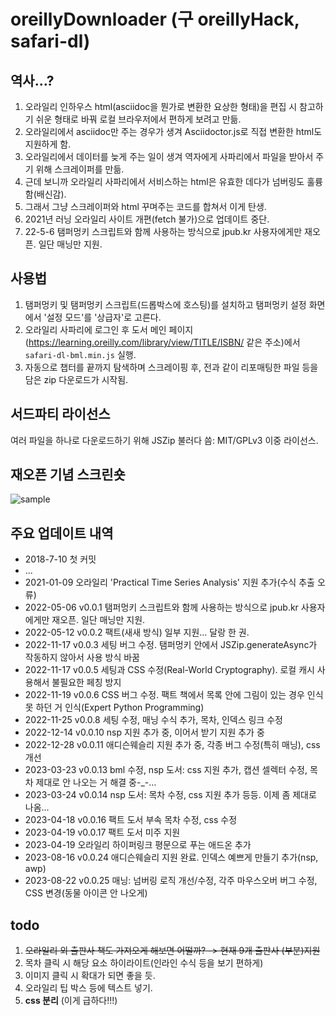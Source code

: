 # oreillyDownloader (구 oreillyHack, safari-dl)

## 역사...?
1. 오라일리 인하우스 html(asciidoc을 뭔가로 변환한 요상한 형태)을 편집 시 참고하기 쉬운 형태로 바꿔 로컬 브라우저에서 편하게 보려고 만듦.
2. 오라일리에서 asciidoc만 주는 경우가 생겨 Asciidoctor.js로 직접 변환한 html도 지원하게 함.
3. 오라일리에서 데이터를 늦게 주는 일이 생겨 역자에게 사파리에서 파일을 받아서 주기 위해 스크레이퍼를 만듦.
4. 근데 보니까 오라일리 사파리에서 서비스하는 html은 유효한 데다가 넘버링도 훌륭함(배신감).
5. 그래서 그냥 스크레이퍼와 html 꾸며주는 코드를 합쳐서 이게 탄생.
6. 2021년 러닝 오라일리 사이트 개편(fetch 불가)으로 업데이트 중단.
7. 22-5-6 탬퍼멍키 스크립트와 함께 사용하는 방식으로 jpub.kr 사용자에게만 재오픈. 일단 매닝만 지원.

## 사용법
1. 탬퍼멍키 및 탬퍼멍키 스크립트(드롭박스에 호스팅)를 설치하고 탬퍼멍키 설정 화면에서 '설정 모드'를 '상급자'로 고른다.
2. 오라일리 사파리에 로그인 후 도서 메인 페이지(https://learning.oreilly.com/library/view/TITLE/ISBN/ 같은 주소)에서 `safari-dl-bml.min.js` 실행.
3. 자동으로 챕터를 끝까지 탐색하며 스크레이핑 후, 전과 같이 리포매팅한 파일 등을 담은 zip 다운로드가 시작됨.

## 서드파티 라이선스
여러 파일을 하나로 다운로드하기 위해 JSZip 불러다 씀: MIT/GPLv3 이중 라이선스.

## 재오픈 기념 스크린숏
![sample](https://user-images.githubusercontent.com/8731054/166978684-28aa7074-298c-4be8-82f5-bb51568cec99.png)

## 주요 업데이트 내역
- 2018-7-10 첫 커밋
- ...
- 2021-01-09 오라일리 'Practical Time Series Analysis' 지원 추가(수식 추출 오류)
- 2022-05-06 v0.0.1 탬퍼멍키 스크립트와 함께 사용하는 방식으로 jpub.kr 사용자에게만 재오픈. 일단 매닝만 지원.
- 2022-05-12 v0.0.2 팩트(새새 방식) 일부 지원... 달랑 한 권.
- 2022-11-17 v0.0.3 세팅 버그 수정. 탬퍼멍키 안에서 JSZip.generateAsync가 작동하지 않아서 사용 방식 바꿈
- 2022-11-17 v0.0.5 세팅과 CSS 수정(Real-World Cryptography). 로컬 캐시 사용해서 불필요한 페칭 방지
- 2022-11-19 v0.0.6 CSS 버그 수정. 팩트 책에서 목록 안에 그림이 있는 경우 인식 못 하던 거 인식(Expert Python Programming)
- 2022-11-25 v0.0.8 세팅 수정, 매닝 수식 추가, 목차, 인덱스 링크 수정
- 2022-12-14 v0.0.10 nsp 지원 추가 중, 이어서 받기 지원 추가 중
- 2022-12-28 v0.0.11 애디슨웨슬리 지원 추가 중, 각종 버그 수정(특히 매닝), css 개선
- 2023-03-23 v0.0.13 bml 수정, nsp 도서: css 지원 추가, 캡션 셀렉터 수정, 목차 제대로 안 나오는 거 해결 중-_-...
- 2023-03-24 v0.0.14 nsp 도서: 목차 수정, css 지원 추가 등등. 이제 좀 제대로 나옴...
- 2023-04-18 v0.0.16 팩트 도서 부속 목차 수정, css 수정
- 2023-04-19 v0.0.17 팩트 도서 미주 지원
- 2023-04-19 오라일리 하이퍼링크 평문으로 푸는 애드온 추가
- 2023-08-16 v0.0.24 애디슨웨슬리 지원 완료. 인덱스 예쁘게 만들기 추가(nsp, awp)
- 2023-08-22 v0.0.25 매닝: 넘버링 로직 개선/수정, 각주 마우스오버 버그 수정, CSS 변경(동물 아이콘 안 나오게)

## todo
1. ~~오라일리 외 출판사 책도 가져오게 해보면 어떨까? -> 현재 9개 출판사 (부분)지원~~
2. 목차 클릭 시 해당 요소 하이라이트(인라인 수식 등을 보기 편하게)
3. 이미지 클릭 시 확대가 되면 좋을 듯.
4. 오라일리 팁 박스 등에 텍스트 넣기.
5. **css 분리** (이게 급하다!!!)